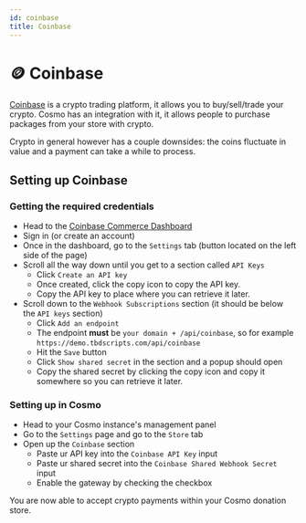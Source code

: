 ```yaml
---
id: coinbase
title: Coinbase
---
```


# 🪙 Coinbase

[Coinbase](https://www.coinbase.com/) is a crypto trading platform, it allows you to buy/sell/trade your crypto. Cosmo has an integration with it, it allows people to purchase packages from your store with crypto. 

Crypto in general however has a couple downsides: the coins fluctuate in value and a payment can take a while to process.

## Setting up Coinbase

### Getting the required credentials
* Head to the [Coinbase Commerce Dashboard](https://commerce.coinbase.com/dashboard)
* Sign in (or create an account)
* Once in the dashboard, go to the `Settings` tab (button located on the left side of the page)
* Scroll all the way down until you get to a section called `API Keys`
    * Click `Create an API key`
    * Once created, click the copy icon to copy the API key.
    * Copy the API key to place where you can retrieve it later.
* Scroll down to the `Webhook Subscriptions` section (it should be below the `API keys` section)
    * Click `Add an endpoint`
    * The endpoint **must** be `your domain + /api/coinbase`, so for example `https://demo.tbdscripts.com/api/coinbase`
    * Hit the `Save` button
    * Click `Show shared secret` in the section and a popup should open
    * Copy the shared secret by clicking the copy icon and copy it somewhere so you can retrieve it later.

### Setting up in Cosmo
* Head to your Cosmo instance's management panel
* Go to the `Settings` page and go to the `Store` tab
* Open up the `Coinbase` section
    * Paste ur API key into the `Coinbase API Key` input
    * Paste ur shared secret into the `Coinbase Shared Webhook Secret` input
    * Enable the gateway by checking the checkbox

You are now able to accept crypto payments within your Cosmo donation store.